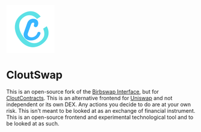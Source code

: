 ![CCSLOGO](https://raw.githubusercontent.com/CloutContracts/cloutcontracts.github.io/main/assets/images/c-128x128.png)
# CloutSwap
This is an open-source fork of the [Birbswap Interface](https://github.com/birbtoken/birbswap-interface), but for [CloutContracts](https://cloutcontracts.net). This is an alternative frontend for [Uniswap](https://uniswap.org/) and not independent or its own DEX. Any actions you decide to do are at your own risk. This isn't meant to be looked at as an exchange of financial instrument. This is an open-source frontend and experimental technological tool and to be looked at as such.

